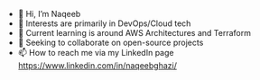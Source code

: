 - 👋 Hi, I’m Naqeeb
- 👀 Interests are primarily in DevOps/Cloud tech
- 🌱 Current learning is around AWS Architectures and Terraform
- 💞️ Seeking to collaborate on open-source projects
- 📫 How to reach me via my LinkedIn page https://www.linkedin.com/in/naqeebghazi/

<!---
naqeebghazi/naqeebghazi is a ✨ special ✨ repository because its `README.md` (this file) appears on your GitHub profile.
You can click the Preview link to take a look at your changes.
--->
